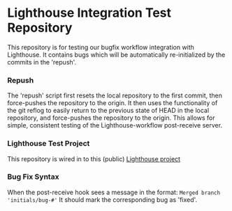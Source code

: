# Lighthouse Integration Test Repository
This repository is for testing our bugfix workflow integration with Lighthouse. It contains bugs which will be automatically re-initialized by the commits in the 'repush'.

### Repush
The 'repush' script first resets the local repository to the first commit, then force-pushes the repository to the origin. It then uses the functionality of the git reflog to easily return to the previous state of HEAD in the local repository, and force-pushes the repository to the origin. This allows for simple, consistent testing of the Lighthouse-workflow post-receive server.

### Lighthouse Test Project
This repository is wired in to this (public) [Lighthouse project](http://gameclay.lighthouseapp.com/projects/47141-workflow-test/)

### Bug Fix Syntax
When the post-receive hook sees a message in the format:
`Merged branch 'initials/bug-#'`
It should mark the corresponding bug as 'fixed'.
